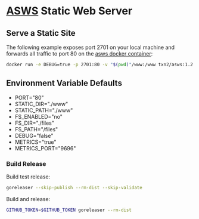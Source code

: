 # [ASWS] Static Web Server

## Serve a Static Site

The following example exposes port 2701 on your local machine and forwards all traffic to port 80 on the [asws docker container]:

```bash
docker run -e DEBUG=true -p 2701:80 -v "$(pwd)"/www:/www txn2/asws:1.2.3
```

## Environment Variable Defaults

- PORT="80"
- STATIC_DIR="./www"
- STATIC_PATH="./www"
- FS_ENABLED="no"
- FS_DIR="./files"
- FS_PATH="/files"
- DEBUG="false"
- METRICS="true"
- METRICS_PORT="9696"

### Build Release

Build test release:
```bash
goreleaser --skip-publish --rm-dist --skip-validate
```

Build and release:
```bash
GITHUB_TOKEN=$GITHUB_TOKEN goreleaser --rm-dist
```


[asws docker container]: https://hub.docker.com/r/txn2/asws/
[ASWS]: https://github.com/txn2/asws